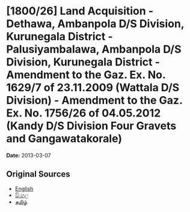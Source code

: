 # [1800/26] Land Acquisition - Dethawa, Ambanpola D/S Division, Kurunegala District - Palusiyambalawa, Ambanpola D/S Division, Kurunegala District - Amendment to the Gaz. Ex. No. 1629/7 of 23.11.2009 (Wattala D/S Division) - Amendment to the Gaz. Ex. No. 1756/26 of 04.05.2012 (Kandy D/S Division Four Gravets and Gangawatakorale)

**Date:** 2013-03-07

## Original Sources

- [English](https://documents.gov.lk/view/extra-gazettes/2013/3/1800-26_E.pdf)
- [සිංහල](https://documents.gov.lk/view/extra-gazettes/2013/3/1800-26_S.pdf)
- [தமிழ்](https://documents.gov.lk/view/extra-gazettes/2013/3/1800-26_T.pdf)
